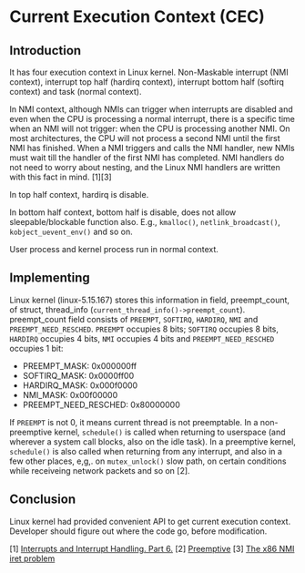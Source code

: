 # Current Execution Context (CEC)

## Introduction

It has four execution context in Linux kernel. Non-Maskable interrupt (NMI context), interrupt top half (hardirq context), 
interrupt bottom half (softirq context) and task (normal context).

In NMI context, although NMIs can trigger when interrupts are disabled and even when the CPU is processing a normal interrupt,
there is a specific time when an NMI will not trigger: when the CPU is processing another NMI. On most architectures,
the CPU will not process a second NMI until the first NMI has finished. When a NMI triggers and calls the NMI handler,
new NMIs must wait till the handler of the first NMI has completed. NMI handlers do not need to worry about nesting, and the
Linux NMI handlers are written with this fact in mind. [1][3]

In top half context, hardirq is disable.

In bottom half context, bottom half is disable, does not allow sleepable/blockable function also. E.g.,
`kmalloc()`, `netlink_broadcast()`, `kobject_uevent_env()` and so on.

User process and kernel process run in normal context.

## Implementing

Linux kernel (linux-5.15.167) stores this information in field, preempt_count, of struct, thread_info (`current_thread_info()->preempt_count`).
preempt_count field consists of `PREEMPT`, `SOFTIRQ`, `HARDIRQ`, `NMI` and `PREEMPT_NEED_RESCHED`. `PREEMPT` occupies 8 bits; `SOFTIRQ` occupies
8 bits, `HARDIRQ` occupies 4 bits, `NMI` occupies 4 bits and `PREEMPT_NEED_RESCHED` occupies 1 bit:

* PREEMPT_MASK:			0x000000ff
* SOFTIRQ_MASK:			0x0000ff00
* HARDIRQ_MASK:			0x000f0000
* NMI_MASK:        		0x00f00000
* PREEMPT_NEED_RESCHED:		0x80000000

If `PREEMPT` is not 0, it means current thread is not preemptable. In a non-preemptive kernel, `schedule()` is
called when returning to userspace (and wherever a system call blocks, also on the idle task). In a preemptive kernel,
`schedule()` is also called when returning from any interrupt, and also in a few other places, e,g,. on `mutex_unlock()`
slow path, on certain conditions while receiveing network packets and so on [2].


## Conclusion 

Linux kernel had provided convenient API to get current execution context.
Developer should figure out where the code go, before modification.

[1] [Interrupts and Interrupt Handling. Part 6.](https://0xax.gitbooks.io/linux-insides/content/Interrupts/linux-interrupts-6.html)
[2] [Preemptive](https://stackoverflow.com/questions/40204506/what-is-the-difference-between-nonpreemptive-and-preemptive-kernels-when-switch)
[3] [The x86 NMI iret problem](https://lwn.net/Articles/484932/)
